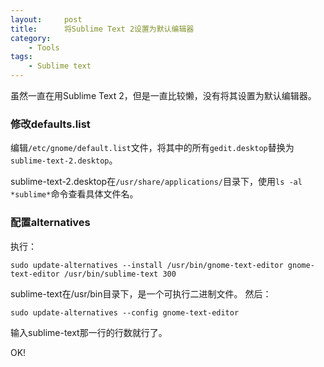 ```yaml
---
layout:     post
title:      将Sublime Text 2设置为默认编辑器
category:
    - Tools
tags:
    - Sublime text
---
```


虽然一直在用Sublime Text 2，但是一直比较懒，没有将其设置为默认编辑器。 

### 修改defaults.list
编辑`/etc/gnome/default.list`文件，将其中的所有`gedit.desktop`替换为`sublime-text-2.desktop`。


sublime-text-2.desktop在`/usr/share/applications/`目录下，使用`ls -al *sublime*`命令查看具体文件名。  

### 配置alternatives
执行：

    sudo update-alternatives --install /usr/bin/gnome-text-editor gnome-text-editor /usr/bin/sublime-text 300

sublime-text在/usr/bin目录下，是一个可执行二进制文件。 
然后：

    sudo update-alternatives --config gnome-text-editor

输入sublime-text那一行的行数就行了。 

OK!
